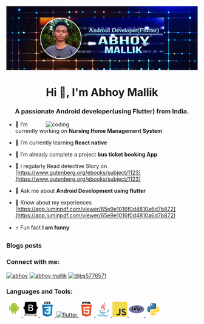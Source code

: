 
<div align="center"> <img src="https://github.com/Abhoy84/Abhoy84/blob/main/Github%20Banner.png"></div>


<h1 align="center">Hi 👋, I'm Abhoy Mallik</h1>
<h3 align="center">A passionate Android developer(using Flutter) from India.</h3>

<img align="right" alt="coding" width="400" src="https%3A%2F%2Fcamo.githubusercontent.com%2F7de37139d0b4c1ce40865e799b446c0e963a3dd8fb68d239707237c40604fa3d%2F68747470733a2f2f63646e2e6472696262626c652e636f6d2f75736572732f3733303730332f73637265656e73686f74732f363538313234332f6176656e746f2e676966&tbnid=uYYa30tHbsaH2M&vet=12ahUKEwil_PTfueSEAxUZ7jgGHQ1zDD4QMygCegQIARBe..i&imgrefurl=https%3A%2F%2Fgithub.com%2Frudrabarad%2FGifs&docid=CJdgcKdcN0j58M&w=800&h=600&q=coding%20gif%20animeted&ved=2ahUKEwil_PTfueSEAxUZ7jgGHQ1zDD4QMygCegQIARBe">


- 🔭 I’m currently working on **Nursing Home Management System**

- 🌱 I’m currently learning **React native**

- 👯 I’m already complete a project **bus ticket booking App**

- 📝 I regularly Read detective Story on [https://www.gutenberg.org/ebooks/subject/1123](https://www.gutenberg.org/ebooks/subject/1123)

- 💬 Ask me about **Android Development using flutter**

- 📄 Know about my experiences [https://app.luminpdf.com/viewer/65e9e1016f0d4810a6d7b872](https://app.luminpdf.com/viewer/65e9e1016f0d4810a6d7b872)

- ⚡ Fun fact **I am funny**

### Blogs posts
<!-- BLOG-POST-LIST:START -->
<!-- BLOG-POST-LIST:END -->

<h3 align="left">Connect with me:</h3>
<p align="left">
<a href="https://dev.to/abhoy" target="blank"><img align="center" src="https://raw.githubusercontent.com/rahuldkjain/github-profile-readme-generator/master/src/images/icons/Social/devto.svg" alt="abhoy" height="30" width="40" /></a>
<a href="https://fb.com/abhoy mallik" target="blank"><img align="center" src="https://raw.githubusercontent.com/rahuldkjain/github-profile-readme-generator/master/src/images/icons/Social/facebook.svg" alt="abhoy mallik" height="30" width="40" /></a>
<a href="https://medium.com/@bs5776571" target="blank"><img align="center" src="https://raw.githubusercontent.com/rahuldkjain/github-profile-readme-generator/master/src/images/icons/Social/medium.svg" alt="@bs5776571" height="30" width="40" /></a>
</p>

<h3 align="left">Languages and Tools:</h3>
<p align="left"> <a href="https://developer.android.com" target="_blank" rel="noreferrer"> <img src="https://raw.githubusercontent.com/devicons/devicon/master/icons/android/android-original-wordmark.svg" alt="android" width="40" height="40"/> </a> <a href="https://getbootstrap.com" target="_blank" rel="noreferrer"> <img src="https://raw.githubusercontent.com/devicons/devicon/master/icons/bootstrap/bootstrap-plain-wordmark.svg" alt="bootstrap" width="40" height="40"/> </a> <a href="https://www.w3schools.com/css/" target="_blank" rel="noreferrer"> <img src="https://raw.githubusercontent.com/devicons/devicon/master/icons/css3/css3-original-wordmark.svg" alt="css3" width="40" height="40"/> </a> <a href="https://flutter.dev" target="_blank" rel="noreferrer"> <img src="https://www.vectorlogo.zone/logos/flutterio/flutterio-icon.svg" alt="flutter" width="40" height="40"/> </a> <a href="https://www.w3.org/html/" target="_blank" rel="noreferrer"> <img src="https://raw.githubusercontent.com/devicons/devicon/master/icons/html5/html5-original-wordmark.svg" alt="html5" width="40" height="40"/> </a> <a href="https://www.java.com" target="_blank" rel="noreferrer"> <img src="https://raw.githubusercontent.com/devicons/devicon/master/icons/java/java-original.svg" alt="java" width="40" height="40"/> </a> <a href="https://developer.mozilla.org/en-US/docs/Web/JavaScript" target="_blank" rel="noreferrer"> <img src="https://raw.githubusercontent.com/devicons/devicon/master/icons/javascript/javascript-original.svg" alt="javascript" width="40" height="40"/> </a> <a href="https://www.php.net" target="_blank" rel="noreferrer"> <img src="https://raw.githubusercontent.com/devicons/devicon/master/icons/php/php-original.svg" alt="php" width="40" height="40"/> </a> <a href="https://www.python.org" target="_blank" rel="noreferrer"> <img src="https://raw.githubusercontent.com/devicons/devicon/master/icons/python/python-original.svg" alt="python" width="40" height="40"/> </a> </p>
